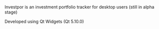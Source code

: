 Investpor is an investment portfolio tracker for desktop users (still in alpha stage)

Developed using Qt Widgets (Qt 5.10.0)
